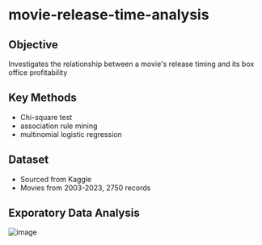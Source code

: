 # movie-release-time-analysis
## Objective
Investigates the relationship between a movie's release timing and its box office profitability
## Key Methods
- Chi-square test
- association rule mining
- multinomial logistic regression
## Dataset
- Sourced from Kaggle 
- Movies from 2003-2023, 2750 records
## Exporatory Data Analysis 
![image](https://github.com/user-attachments/assets/f764564d-43d8-41a4-8017-c91edf39aac3)






